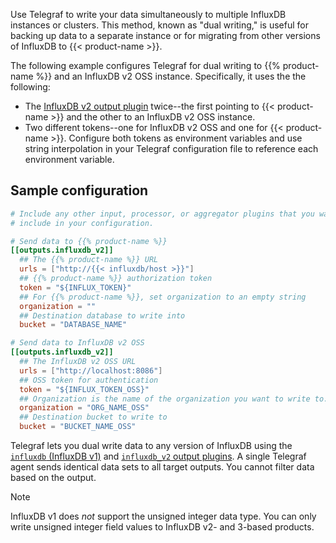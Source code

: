
Use Telegraf to write your data simultaneously to multiple InfluxDB instances or clusters.
This method, known as "dual writing," is useful for backing up data
to a separate instance or for migrating from other versions of InfluxDB to
{{< product-name >}}.

The following example configures Telegraf for dual writing to {{% product-name %}} and an InfluxDB v2 OSS instance.
Specifically, it uses the the following:

  - The [InfluxDB v2 output plugin](https://github.com/influxdata/telegraf/tree/master/plugins/outputs/influxdb_v2)
    twice--the first pointing to {{< product-name >}} and the other to an
    InfluxDB v2 OSS instance.
  - Two different tokens--one for InfluxDB v2 OSS and one for {{< product-name >}}.
    Configure both tokens as environment variables and use string interpolation
    in your Telegraf configuration file to reference each environment variable.

## Sample configuration

```toml
# Include any other input, processor, or aggregator plugins that you want to
# include in your configuration.

# Send data to {{% product-name %}}
[[outputs.influxdb_v2]]
  ## The {{% product-name %}} URL
  urls = ["http://{{< influxdb/host >}}"]
  ## {{% product-name %}} authorization token
  token = "${INFLUX_TOKEN}"
  ## For {{% product-name %}}, set organization to an empty string
  organization = ""
  ## Destination database to write into
  bucket = "DATABASE_NAME"

# Send data to InfluxDB v2 OSS
[[outputs.influxdb_v2]]
  ## The InfluxDB v2 OSS URL
  urls = ["http://localhost:8086"]
  ## OSS token for authentication
  token = "${INFLUX_TOKEN_OSS}"
  ## Organization is the name of the organization you want to write to.
  organization = "ORG_NAME_OSS"
  ## Destination bucket to write to
  bucket = "BUCKET_NAME_OSS"
```

Telegraf lets you dual write data to any version of InfluxDB using the
[`influxdb` (InfluxDB v1)](https://github.com/influxdata/telegraf/blob/master/plugins/outputs/influxdb/README.md)
and [`influxdb_v2` output plugins](https://github.com/influxdata/telegraf/blob/master/plugins/outputs/influxdb_v2/README.md).
A single Telegraf agent sends identical data sets to all target outputs.
You cannot filter data based on the output.

> [!Note]
> InfluxDB v1 does _not_ support the unsigned integer data type.
> You can only write unsigned integer field values to InfluxDB v2- and 3-based
> products.

